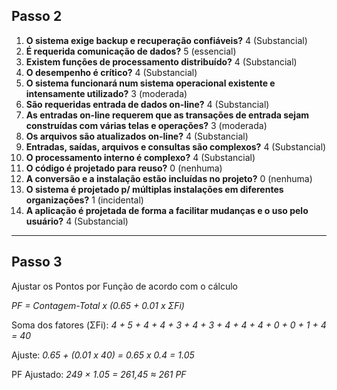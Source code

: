 ## Passo 2

1. **O sistema exige backup e recuperação confiáveis?** 4 (Substancial) 
2. **É requerida comunicação de dados?** 5 (essencial) 
3. **Existem funções de processamento distribuído?** 4 (Substancial) 
4. **O desempenho é crítico?** 4 (Substancial) 
5. **O sistema funcionará num sistema operacional existente e intensamente utilizado?** 3 (moderada) 
6. **São requeridas entrada de dados on-line?** 4 (Substancial) 
7. **As entradas on-line requerem que as transações de entrada sejam construídas com várias telas e operações?** 3 (moderada) 
8. **Os arquivos são atualizados on-line?** 4 (Substancial) 
9. **Entradas, saídas, arquivos e consultas são complexos?** 4 (Substancial) 
10. **O processamento interno é complexo?** 4 (Substancial) 
11. **O código é projetado para reuso?** 0 (nenhuma) 
12. **A conversão e a instalação estão incluídas no projeto?** 0 (nenhuma) 
13. **O sistema é projetado p/ múltiplas instalações em diferentes organizações?** 1 (incidental) 
14. **A aplicação é projetada de forma a facilitar mudanças e o uso pelo usuário?** 4 (Substancial)

___

## Passo 3

Ajustar os Pontos por Função de acordo com o cálculo

_PF = Contagem-Total x (0.65 + 0.01 x ΣFi)_

Soma dos fatores (ΣFi): _4 + 5 + 4 + 4 + 3 + 4 + 3 + 4 + 4 + 4 + 0 + 0 + 1 + 4 = 40_

Ajuste: _0.65 + (0.01 x 40) = 0.65 x 0.4 = 1.05_

PF Ajustado: _249 × 1.05 = 261,45 ≈ 261 PF_